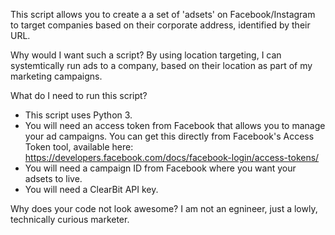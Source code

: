 This script allows you to create a a set of 'adsets' on Facebook/Instagram to target companies based on their corporate address, identified by their URL.

Why would I want such a script?
By using location targeting, I can systemtically run ads to a company, based on their location as part of my marketing campaigns.

What do I need to run this script?
- This script uses Python 3.
- You will need an access token from Facebook that allows you to manage your ad campaigns. You can get this directly from Facebook's Access Token tool, available here: https://developers.facebook.com/docs/facebook-login/access-tokens/
- You will need a campaign ID from Facebook where you want your adsets to live.
- You will need a ClearBit API key.

Why does your code not look awesome?
I am not an egnineer, just a lowly, technically curious marketer.